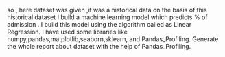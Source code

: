 so , here dataset was given ,it was a historical data on the basis of this historical dataset I build a machine learning model which predicts % of admission . 
I build this  model using  the algorithm called as Linear Regression.
I have used some libraries like numpy,pandas,matplotlib,seaborn,sklearn, and Pandas_Profiling.
Generate the whole report about dataset with the help of Pandas_Profiling.
